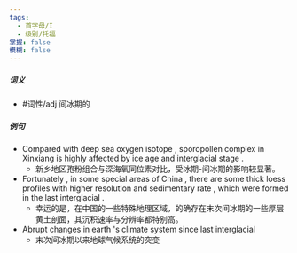```yaml
---
tags:
  - 首字母/I
  - 级别/托福
掌握: false
模糊: false
---
```

##### 词义
- #词性/adj  间冰期的
##### 例句
- Compared with deep sea oxygen isotope , sporopollen complex in Xinxiang is highly affected by ice age and interglacial stage .
	- 新乡地区孢粉组合与深海氧同位素对比，受冰期-间冰期的影响较显著。
- Fortunately , in some special areas of China , there are some thick loess profiles with higher resolution and sedimentary rate , which were formed in the last interglacial .
	- 幸运的是，在中国的一些特殊地理区域，的确存在末次间冰期的一些厚层黄土剖面，其沉积速率与分辨率都特别高。
- Abrupt changes in earth 's climate system since last interglacial
	- 末次间冰期以来地球气候系统的突变
